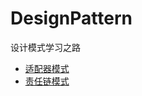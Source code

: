 # DesignPattern
设计模式学习之路

* [适配器模式](https://github.com/Ooo0oO0o0oO/DesignPattern/tree/master/src/adapter_pattern)
* [责任链模式](https://github.com/Ooo0oO0o0oO/DesignPattern/tree/master/src/chain_of_responsibility)
